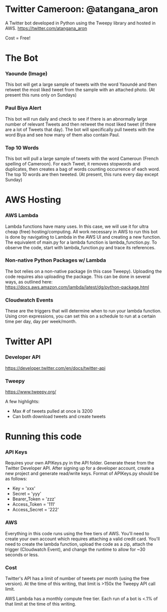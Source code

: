 # Twitter Cameroon: @atangana_aron
A Twitter bot developed in Python using the Tweepy library and hosted in AWS. 
https://twitter.com/atangana_aron

Cost = Free! 

# The Bot
### Yaounde (Image)
This bot will get a large sample of tweets with the word Yaoundé and then retweet the most liked tweet from the sample with an attached photo. (At present this runs only on Sundays)

### Paul Biya Alert
This bot will run daily and check to see if there is an abnormally large number of relevant Tweets and then retweet the most liked tweet (if there are a lot of Tweets that day). The bot will specifically pull tweets with the word Biya and see how many of them also contain Paul. 

### Top 10 Words
This bot will pull a large sample of tweets with the word Cameroun (French spelling of Cameroon). For each Tweet, it removes stopwords and duplicates, then creates a bag of words counting occurrence of each word. The top 10 words are then tweeted. (At present, this runs every day except Sunday)

# AWS Hosting
### AWS Lambda
Lambda functions have many uses. In this case, we will use it for ultra cheap (free) hosting/computing. All work necessary in AWS to run this bot is done by navigating to Lambda in the AWS UI and creating a new function. The equivalent of main.py for a lambda function is lambda_function.py. To observe the code, start with lambda_function.py and trace its references.

### Non-native Python Packages w/ Lambda
The bot relies on a non-native package (in this case Tweepy). Uploading the code requires also uploading the package. This can be done in several ways, as outlined here: https://docs.aws.amazon.com/lambda/latest/dg/python-package.html

### Cloudwatch Events
These are the triggers that will determine when to run your lambda function. Using cron expressions, you can set this on a schedule to run at a certain time per day, day per week/month. 


# Twitter API
### Developer API
https://developer.twitter.com/en/docs/twitter-api
### Tweepy
https://www.tweepy.org/   

A few highlights:
- Max # of tweets pulled at once is 3200
- Can both download tweets and create tweets

# Running this code 
### API Keys
Requires your own APIKeys.py in the API folder. Generate these from the Twitter Developer API. After signing up for a developer account, create a new project and generate read/write keys. Format of APIKeys.py should be as follows:

- Key = 'xxx'
- Secret = 'yyy'
- Bearer_Token = 'zzz'
- Access_Token = '111'
- Access_Secret = '222'

### AWS
Everything in this code runs using the free tiers of AWS. You'll need to create your own account which requires attaching a valid credit card. You'll need to create the lambda function, upload the code as a zip, attach the trigger (Cloudwatch Event), and change the runtime to allow for ~30 seconds or less. 

### Cost
Twitter's API has a limit of number of tweets per month (using the free version). At the time of this writing, that limit is >150x the Tweepy API call limit.  

AWS Lambda has a monthly compute free tier. Each run of a bot is <.1% of that limit at the time of this writing. 
